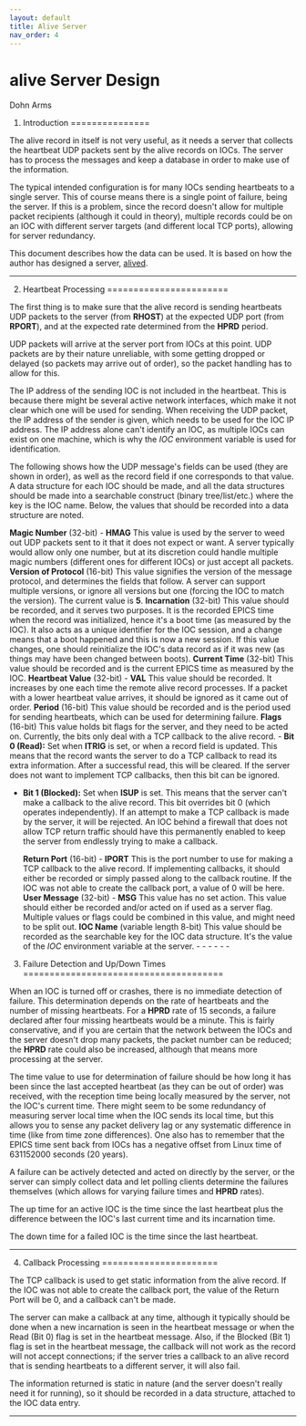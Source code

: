 ```yaml
---
layout: default
title: Alive Server
nav_order: 4
---
```



alive Server Design
===================

Dohn Arms

1. Introduction
===============

 The alive record in itself is not very useful, as it needs a server that collects the heartbeat UDP packets sent by the alive records on IOCs. The server has to process the messages and keep a database in order to make use of the information.

 The typical intended configuration is for many IOCs sending heartbeats to a single server. This of course means there is a single point of failure, being the server. If this is a problem, since the record doesn't allow for multiple packet recipients (although it could in theory), multiple records could be on an IOC with different server targets (and different local TCP ports), allowing for server redundancy.

 This document describes how the data can be used. It is based on how the author has designed a server, [alived](https://github.com/epics-alive-server/alived).

- - - - - -

2. Heartbeat Processing
=======================

 The first thing is to make sure that the alive record is sending heartbeats UDP packets to the server (from __RHOST__) at the expected UDP port (from __RPORT__), and at the expected rate determined from the __HPRD__ period.

 UDP packets will arrive at the server port from IOCs at this point. UDP packets are by their nature unreliable, with some getting dropped or delayed (so packets may arrive out of order), so the packet handling has to allow for this.

 The IP address of the sending IOC is not included in the heartbeat. This is because there might be several active network interfaces, which make it not clear which one will be used for sending. When receiving the UDP packet, the IP address of the sender is given, which needs to be used for the IOC IP address. The IP address alone can't identify an IOC, as multiple IOCs can exist on one machine, which is why the *IOC* environment variable is used for identification.

 The following shows how the UDP message's fields can be used (they are shown in order), as well as the record field if one corresponds to that value. A data structure for each IOC should be made, and all the data structures should be made into a searchable construct (binary tree/list/etc.) where the key is the IOC name. Below, the values that should be recorded into a data structure are noted.

  __Magic Number__ (32-bit) - __HMAG__   This value is used by the server to weed out UDP packets sent to it that it does not expect or want. A server typically would allow only one number, but at its discretion could handle multiple magic numbers (different ones for different IOCs) or just accept all packets.  __Version of Protocol__ (16-bit)  This value signifies the version of the message protocol, and determines the fields that follow. A server can support multiple versions, or ignore all versions but one (forcing the IOC to match the version). The current value is __5__.  __Incarnation__ (32-bit)  This value should be recorded, and it serves two purposes. It is the recorded EPICS time when the record was initialized, hence it's a boot time (as measured by the IOC). It also acts as a unique identifier for the IOC session, and a change means that a boot happened and this is now a new session. If this value changes, one should reinitialize the IOC's data record as if it was new (as things may have been changed between boots).  __Current Time__ (32-bit)  This value should be recorded and is the current EPICS time as measured by the IOC.   __Heartbeat Value__ (32-bit) - __VAL__   This value should be recorded. It increases by one each time the remote alive record processes. If a packet with a lower heartbeat value arrives, it should be ignored as it came out of order.  __Period__ (16-bit)  This value should be recorded and is the period used for sending heartbeats, which can be used for determining failure.  __Flags__ (16-bit)  This value holds bit flags for the server, and they need to be acted on. Currently, the bits only deal with a TCP callback to the alive record. - __Bit 0 (Read):__ Set when __ITRIG__ is set, or when a record field is updated. This means that the record wants the server to do a TCP callback to read its extra information. After a successful read, this will be cleared. If the server does not want to implement TCP callbacks, then this bit can be ignored.
- __Bit 1 (Blocked):__ Set when __ISUP__ is set. This means that the server can't make a callback to the alive record. This bit overrides bit 0 (which operates independently). If an attempt to make a TCP callback is made by the server, it will be rejected. An IOC behind a firewall that does not allow TCP return traffic should have this permanently enabled to keep the server from endlessly trying to make a callback.
 
  __Return Port__ (16-bit) - __IPORT__   This is the port number to use for making a TCP callback to the alive record. If implementing callbacks, it should either be recorded or simply passed along to the callback routine. If the IOC was not able to create the callback port, a value of 0 will be here.   __User Message__ (32-bit) - __MSG__   This value has no set action. This value should either be recorded and/or acted on if used as a server flag. Multiple values or flags could be combined in this value, and might need to be split out.  __IOC Name__ (variable length 8-bit)  This value should be recorded as the searchable key for the IOC data structure. It's the value of the *IOC* environment variable at the server.  - - - - - -

3. Failure Detection and Up/Down Times
======================================

 When an IOC is turned off or crashes, there is no immediate detection of failure. This determination depends on the rate of heartbeats and the number of missing heartbeats. For a __HPRD__ rate of 15 seconds, a failure declared after four missing heartbeats would be a minute. This is fairly conservative, and if you are certain that the network between the IOCs and the server doesn't drop many packets, the packet number can be reduced; the __HPRD__ rate could also be increased, although that means more processing at the server.

 The time value to use for determination of failure should be how long it has been since the last accepted heartbeat (as they can be out of order) was received, with the reception time being locally measured by the server, not the IOC's current time. There might seem to be some redundancy of measuring server local time when the IOC sends its local time, but this allows you to sense any packet delivery lag or any systematic difference in time (like from time zone differences). One also has to remember that the EPICS time sent back from IOCs has a negative offset from Linux time of 631152000 seconds (20 years).

 A failure can be actively detected and acted on directly by the server, or the server can simply collect data and let polling clients determine the failures themselves (which allows for varying failure times and __HPRD__ rates).

 The up time for an active IOC is the time since the last heartbeat plus the difference between the IOC's last current time and its incarnation time.

 The down time for a failed IOC is the time since the last heartbeat.

- - - - - -

4. Callback Processing
======================

 The TCP callback is used to get static information from the alive record. If the IOC was not able to create the callback port, the value of the Return Port will be 0, and a callback can't be made.

 The server can make a callback at any time, although it typically should be done when a new incarnation is seen in the heartbeat message or when the Read (Bit 0) flag is set in the heartbeat message. Also, if the Blocked (Bit 1) flag is set in the heartbeat message, the callback will not work as the record will not accept connections; if the server tries a callback to an alive record that is sending heartbeats to a different server, it will also fail.

 The information returned is static in nature (and the server doesn't really need it for running), so it should be recorded in a data structure, attached to the IOC data entry.

- - - - - -
